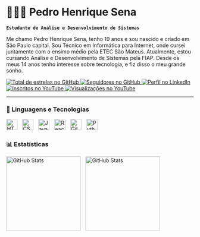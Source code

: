 # 👩🏻‍💻 Pedro Henrique Sena

**`Estudante de Análise e Desenvolvimento de Sistemas`**

Me chamo Pedro Henrique Sena, tenho 19 anos e sou nascido e criado em São Paulo capital. Sou Técnico em Informática para Internet, onde cursei juntamente com o ensimo médio pela ETEC São Mateus. Atualmente, estou cursando Análise e Desenvolvimento de Sistemas pela FIAP. Desde os meus 14 anos tenho interesse sobre tecnologia, e fiz disso o meu grande sonho. 

<p align="left">
    <a href="https://github.com/devpedrosena1">
        <img 
            alt="Total de estrelas no GitHub" 
            title="Total de estrelas no GitHub" 
            src="https://custom-icon-badges.demolab.com/github/stars/devpedrosena1?color=55960c&style=for-the-badge&labelColor=488207&logo=star&label=Estrelas"
        />
    </a>
    <a href="https://github.com/devpedrosena1">
        <img 
            alt="Seguidores no GitHub" 
            title="Me siga no GitHub" 
            src="https://custom-icon-badges.demolab.com/github/followers/devpedrosena1?color=236ad3&labelColor=1155ba&style=for-the-badge&logo=github&label=Seguidores&logoColor=white"
        />
    </a>
    <a href="https://www.linkedin.com/in/pedro-henrique-sena-a282b01ab/">
        <img 
            alt="Perfil no LinkedIn" 
            title="Meu perfil no LinkedIn" 
            src="https://img.shields.io/badge/LinkedIn-Perfil-blue?style=for-the-badge&logo=linkedin"
        />
    </a>
    <a href="https://www.youtube.com/@sena_fxl">
        <img 
            alt="Inscritos no YouTube" 
            title="Se inscreva no meu canal do YouTube" 
            src="https://custom-icon-badges.demolab.com/youtube/channel/subscribers/seu-canal-id?color=FF0000&style=for-the-badge&logo=youtube&logoColor=white&label=Inscritos"
        />
    </a>
    <a href="https://www.youtube.com/@sena_fxl">
        <img 
            alt="Visualizações no YouTube" 
            title="Visualizações no YouTube" 
            src="https://custom-icon-badges.demolab.com/youtube/channel/views/seu-canal-id?color=%23E1AD0E&logo=eye&logoColor=white&style=for-the-badge&labelColor=C79600&label=Visualizações"
        />
    </a>
</p>


---

### 🤖 Linguagens e Tecnologias

<img 
    align="left" 
    alt="HTML"
    title="HTML" 
    width="30px" 
    style="padding-right: 10px;" 
    src="https://cdn.jsdelivr.net/gh/devicons/devicon@latest/icons/html5/html5-original.svg" 
/>
<img 
    align="left" 
    alt="CSS" 
    title="CSS"
    width="30px" 
    style="padding-right: 10px;" 
    src="https://cdn.jsdelivr.net/gh/devicons/devicon@latest/icons/css3/css3-original.svg" 
/>
<img 
    align="left" 
    alt="JavaScript" 
    title="JavaScript"
    width="30px" 
    style="padding-right: 10px;" 
    src="https://cdn.jsdelivr.net/gh/devicons/devicon@latest/icons/javascript/javascript-original.svg" 
/>
<img 
    align="left" 
    alt="React"
    title="React" 
    width="30px" 
    style="padding-right: 10px;" 
    src="https://cdn.jsdelivr.net/gh/devicons/devicon@latest/icons/react/react-original.svg" 
/>
<img 
    align="left" 
    alt="Git" 
    title="Git"
    width="30px" 
    style="padding-right: 10px;" 
    src="https://cdn.jsdelivr.net/gh/devicons/devicon@latest/icons/git/git-original.svg" 
/>
<img 
    align="left" 
    alt="Python" 
    title="Python"
    width="30px" 
    style="padding-right: 10px;" 
    src="https://cdn.jsdelivr.net/gh/devicons/devicon@latest/icons/python/python-original.svg" 
/>

<br/>
<br/>

### 📊 Estatísticas

<p>
  <img 
    align="left" 
    alt="GitHub Stats" 
    height="200" 
    style="padding-right: 10px;" 
    src="https://github-readme-stats.vercel.app/api?username=Larissakich&show_icons=true&theme=tokyonight&include_all_commits=true&locale=pt-br" 
  />

<img 
      align="left" 
      alt="GitHub Stats" 
      height="200" 
      src="https://github-readme-stats.vercel.app/api/top-langs/?username=larissakich&theme=tokyonight&layout=compact&custom_title=Tecnologias&langs_count=9" 
  />

</p>
